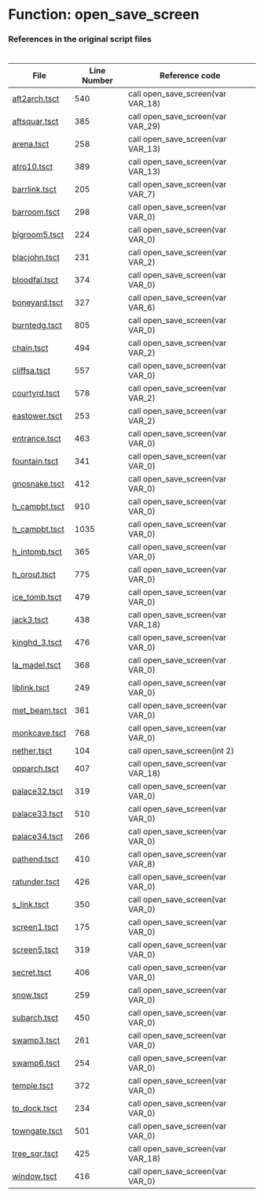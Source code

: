 # Function: open_save_screen
### References in the original script files

#

| File | Line Number | Reference code |
| --- | --- | --- |
| [aft2arch.tsct](../../../out/aft2arch.tsct#L540) | 540 | call open_save_screen(var VAR_18) |
| [aftsquar.tsct](../../../out/aftsquar.tsct#L385) | 385 | call open_save_screen(var VAR_29) |
| [arena.tsct](../../../out/arena.tsct#L258) | 258 | call open_save_screen(var VAR_13) |
| [atro10.tsct](../../../out/atro10.tsct#L389) | 389 | call open_save_screen(var VAR_13) |
| [barrlink.tsct](../../../out/barrlink.tsct#L205) | 205 | call open_save_screen(var VAR_7) |
| [barroom.tsct](../../../out/barroom.tsct#L298) | 298 | call open_save_screen(var VAR_0) |
| [bigroom5.tsct](../../../out/bigroom5.tsct#L224) | 224 | call open_save_screen(var VAR_0) |
| [blacjohn.tsct](../../../out/blacjohn.tsct#L231) | 231 | call open_save_screen(var VAR_2) |
| [bloodfal.tsct](../../../out/bloodfal.tsct#L374) | 374 | call open_save_screen(var VAR_0) |
| [boneyard.tsct](../../../out/boneyard.tsct#L327) | 327 | call open_save_screen(var VAR_6) |
| [burntedg.tsct](../../../out/burntedg.tsct#L805) | 805 | call open_save_screen(var VAR_0) |
| [chain.tsct](../../../out/chain.tsct#L494) | 494 | call open_save_screen(var VAR_2) |
| [cliffsa.tsct](../../../out/cliffsa.tsct#L557) | 557 | call open_save_screen(var VAR_0) |
| [courtyrd.tsct](../../../out/courtyrd.tsct#L578) | 578 | call open_save_screen(var VAR_2) |
| [eastower.tsct](../../../out/eastower.tsct#L253) | 253 | call open_save_screen(var VAR_2) |
| [entrance.tsct](../../../out/entrance.tsct#L463) | 463 | call open_save_screen(var VAR_0) |
| [fountain.tsct](../../../out/fountain.tsct#L341) | 341 | call open_save_screen(var VAR_0) |
| [gnosnake.tsct](../../../out/gnosnake.tsct#L412) | 412 | call open_save_screen(var VAR_0) |
| [h_campbt.tsct](../../../out/h_campbt.tsct#L910) | 910 | call open_save_screen(var VAR_0) |
| [h_campbt.tsct](../../../out/h_campbt.tsct#L1035) | 1035 | call open_save_screen(var VAR_0) |
| [h_intomb.tsct](../../../out/h_intomb.tsct#L365) | 365 | call open_save_screen(var VAR_0) |
| [h_orout.tsct](../../../out/h_orout.tsct#L775) | 775 | call open_save_screen(var VAR_0) |
| [ice_tomb.tsct](../../../out/ice_tomb.tsct#L479) | 479 | call open_save_screen(var VAR_0) |
| [jack3.tsct](../../../out/jack3.tsct#L438) | 438 | call open_save_screen(var VAR_18) |
| [kinghd_3.tsct](../../../out/kinghd_3.tsct#L476) | 476 | call open_save_screen(var VAR_0) |
| [la_madel.tsct](../../../out/la_madel.tsct#L368) | 368 | call open_save_screen(var VAR_0) |
| [liblink.tsct](../../../out/liblink.tsct#L249) | 249 | call open_save_screen(var VAR_0) |
| [met_beam.tsct](../../../out/met_beam.tsct#L361) | 361 | call open_save_screen(var VAR_0) |
| [monkcave.tsct](../../../out/monkcave.tsct#L768) | 768 | call open_save_screen(var VAR_0) |
| [nether.tsct](../../../out/nether.tsct#L104) | 104 | call open_save_screen(int 2) |
| [opparch.tsct](../../../out/opparch.tsct#L407) | 407 | call open_save_screen(var VAR_18) |
| [palace32.tsct](../../../out/palace32.tsct#L319) | 319 | call open_save_screen(var VAR_0) |
| [palace33.tsct](../../../out/palace33.tsct#L510) | 510 | call open_save_screen(var VAR_0) |
| [palace34.tsct](../../../out/palace34.tsct#L266) | 266 | call open_save_screen(var VAR_0) |
| [pathend.tsct](../../../out/pathend.tsct#L410) | 410 | call open_save_screen(var VAR_8) |
| [ratunder.tsct](../../../out/ratunder.tsct#L426) | 426 | call open_save_screen(var VAR_0) |
| [s_link.tsct](../../../out/s_link.tsct#L350) | 350 | call open_save_screen(var VAR_0) |
| [screen1.tsct](../../../out/screen1.tsct#L175) | 175 | call open_save_screen(var VAR_0) |
| [screen5.tsct](../../../out/screen5.tsct#L319) | 319 | call open_save_screen(var VAR_0) |
| [secret.tsct](../../../out/secret.tsct#L406) | 406 | call open_save_screen(var VAR_0) |
| [snow.tsct](../../../out/snow.tsct#L259) | 259 | call open_save_screen(var VAR_0) |
| [subarch.tsct](../../../out/subarch.tsct#L450) | 450 | call open_save_screen(var VAR_0) |
| [swamp3.tsct](../../../out/swamp3.tsct#L261) | 261 | call open_save_screen(var VAR_0) |
| [swamp6.tsct](../../../out/swamp6.tsct#L254) | 254 | call open_save_screen(var VAR_0) |
| [temple.tsct](../../../out/temple.tsct#L372) | 372 | call open_save_screen(var VAR_0) |
| [to_dock.tsct](../../../out/to_dock.tsct#L234) | 234 | call open_save_screen(var VAR_0) |
| [towngate.tsct](../../../out/towngate.tsct#L501) | 501 | call open_save_screen(var VAR_0) |
| [tree_sqr.tsct](../../../out/tree_sqr.tsct#L425) | 425 | call open_save_screen(var VAR_18) |
| [window.tsct](../../../out/window.tsct#L416) | 416 | call open_save_screen(var VAR_0) |
